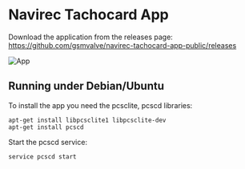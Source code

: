 # Navirec Tachocard App

Download the application from the releases page:
https://github.com/gsmvalve/navirec-tachocard-app-public/releases

![App]()

## Running under Debian/Ubuntu

To install the app you need the pcsclite, pcscd libraries:

```
apt-get install libpcsclite1 libpcsclite-dev
apt-get install pcscd
```

Start the pcscd service:

```
service pcscd start
```
